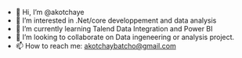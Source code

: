 - 👋 Hi, I’m @akotchaye
- 👀 I’m interested in .Net/core developpement and data analysis
- 🌱 I’m currently learning Talend Data Integration and Power BI
- 💞️ I’m looking to collaborate on Data ingeneering or analysis project.
- 📫 How to reach me: akotchaybatcho@gmail.com

<!---ddd
akotchaye/akotchaye is a ✨ special ✨ repository because its `README.md` (this file) appears on your GitHub profile.
You can click the Preview link to take a look at your changes.
--->
